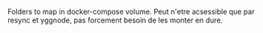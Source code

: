 Folders to map in docker-compose volume.
Peut n'etre acsessible que par resync et yggnode, pas forcement besoin de les monter en dure.